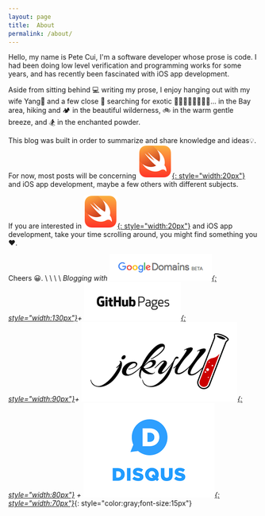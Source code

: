 ```yaml
---
layout: page
title:  About
permalink: /about/
---
```


Hello, my name is Pete Cui, I'm a software developer whose prose is code. I had been doing low level verification and programming works for some years, and has recently been fascinated with iOS app development.

Aside from sitting behind :computer: writing my prose, I enjoy hanging out with my wife Yang:princess: and a few close :couple: searching for exotic :ramen::pizza::hamburger::sushi::oden::meat_on_bone::spaghetti::cake:... in the Bay area, hiking and :camping: in the beautiful wilderness, :bike: in the warm gentle breeze, and :snowboarder: in the enchanted powder.

This blog was built in order to summarize and share knowledge and ideas:bulb:. For now, most posts will be concerning <a href="https://swift.org/" alt="Swift icon">![Swift](/assets/img/swift.png){: style="width:20px"}</a> and iOS app development, maybe a few others with different subjects. 

If you are interested in <a href="https://swift.org/" alt="Swift icon">![Swift](/assets/img/swift.png){: style="width:20px"}</a> and iOS app development, take your time scrolling around, you might find something you :heart:.

Cheers :grinning:.
\\
\\
\\
\\
*Blogging with
<a href="https://domains.google">![Google Domains](/assets/img/google_domains.png){: style="width:130px"}</a>+
<a href="https://pages.github.com">![Github Pages](/assets/img/github_pages.png){: style="width:90px"}</a>+
<a href="https://jekyllrb.com">![Jekyll](/assets/img/jekyll.png){: style="width:80px"}</a> +
<a href="https://disqus.com">![Disqus](/assets/img/disqus.png){: style="width:70px"}</a>*{: style="color:gray;font-size:15px"}


<!---
This is the base Jekyll theme. You can find out more info about customizing your Jekyll theme, as well as basic Jekyll usage documentation at [jekyllrb.com](https://jekyllrb.com/)

You can find the source code for the Jekyll new theme at:
{% include icon-github.html username="jekyll" %} /
[minima](https://github.com/jekyll/minima)

You can find the source code for Jekyll at
{% include icon-github.html username="jekyll" %} /
[jekyll](https://github.com/jekyll/jekyll)
--->
